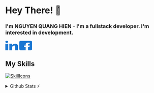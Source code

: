 # Hey There! 👋
### I'm NGUYEN QUANG HIEN - I'm a fullstack developer. I'm interested in development.
<p align="center>
  <a href="https://www.linkedin.com/in/nquanghien97/" target="_blank">
    <img align="center" src="icons/linkedInIcon.svg" alt="linkedIn" height="30" width="40" />
  </a>
  <a href="https://www.facebook.com/nqhien97" target="_blank">
    <img align="center" src="icons/facebookIcon.svg" alt="facebook" height="30" width="40" />
  </a>
</p>

## My Skills
[![SkillIcons](https://skillicons.dev/icons?i=js,ts,html,css,nodejs,react,nextjs,tailwind,mongodb,figma)](https://skillicons.dev)<br/>

<details>
  <summary>Github Stats ⚡</summary>
  
  <a href="#">![Github stats](https://github-readme-stats.vercel.app/api?username=nquanghien97&theme=blueberry&count_private=true&hide_border=true&line_height=20)</a>
  <a href="#">![Top Langs](https://github-readme-stats.vercel.app/api/top-langs/?username=nquanghien97&layout=compact&theme=blueberry&count_private=true&hide_border=true)</a>
</details>
